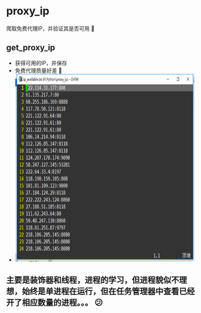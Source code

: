 # proxy_ip
 爬取免费代理IP，并验证其是否可用 :runner:
## get_proxy_ip
- 获得可用的IP，并保存
- 免费代理质量好差  :gun:
- <div align=center><img width="500" height="500" src="./picture/1.png"/></div>
## 主要是装饰器和线程，进程的学习，但进程貌似不理想，始终是单进程在运行，但在任务管理器中查看已经开了相应数量的进程。。。 :confused:
